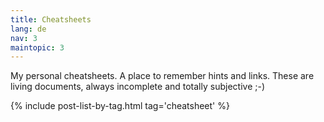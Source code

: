 ```yaml
---
title: Cheatsheets
lang: de
nav: 3
maintopic: 3
---
```


My personal cheatsheets. A place to remember hints and links. These are living documents, always incomplete and totally subjective ;-)

{% include post-list-by-tag.html tag='cheatsheet' %}
